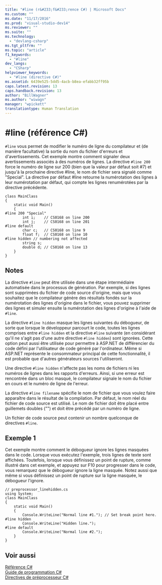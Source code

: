 ```yaml
---
title: "#line (r&#233;f&#233;rence C#) | Microsoft Docs"
ms.custom: ""
ms.date: "11/17/2016"
ms.prod: "visual-studio-dev14"
ms.reviewer: ""
ms.suite: ""
ms.technology: 
  - "devlang-csharp"
ms.tgt_pltfrm: ""
ms.topic: "article"
f1_keywords: 
  - "#line"
dev_langs: 
  - "CSharp"
helpviewer_keywords: 
  - "#line (directive C#)"
ms.assetid: 6439e525-5dd5-4acb-b8ea-efabb32ff95b
caps.latest.revision: 13
caps.handback.revision: 13
author: "BillWagner"
ms.author: "wiwagn"
manager: "wpickett"
translationtype: Human Translation
---
```

# #line (r&#233;f&#233;rence C#)
`#line` vous permet de modifier le numéro de ligne du compilateur et \(de manière facultative\) la sortie du nom du fichier d'erreurs et d'avertissements.  Cet exemple montre comment signaler deux avertissements associés à des numéros de lignes.  La directive `#line 200` force le numéro de ligne sur 200 \(bien que la valeur par défaut soit \#7\) et jusqu'à la prochaine directive \#line, le nom de fichier sera signalé comme "Special".  La directive par défaut \#line retourne la numérotation des lignes à leur numérotation par défaut, qui compte les lignes renumérotées par la directive précédente.  
  
```  
class MainClass  
{  
    static void Main()  
    {  
#line 200 "Special"  
        int i;    // CS0168 on line 200  
        int j;    // CS0168 on line 201  
#line default  
        char c;   // CS0168 on line 9  
        float f;  // CS0168 on line 10  
#line hidden // numbering not affected  
        string s;   
        double d; // CS0168 on line 13  
    }  
}  
```  
  
## Notes  
 La directive `#line` peut être utilisée dans une étape intermédiaire automatisée dans le processus de génération.  Par exemple, si des lignes sont supprimées du fichier de code source d'origine, mais que vous souhaitez que le compilateur génère des résultats fondés sur la numérotation des lignes d'origine dans le fichier, vous pouvez supprimer des lignes et simuler ensuite la numérotation des lignes d'origine à l'aide de `#line`.  
  
 La directive `#line hidden` masque les lignes suivantes du débogueur, de sorte que lorsque le développeur parcourt le code, toutes les lignes comprises entre `#line hidden` et la directive `#line` suivante \(en considérant qu'il ne s'agit pas d'une autre directive `#line hidden`\) sont ignorées.  Cette option peut aussi être utilisée pour permettre à ASP.NET de différencier du code défini par l'utilisateur de code généré par l'ordinateur.  Même si ASP.NET représente le consommateur principal de cette fonctionnalité, il est probable que d'autres générateurs sources l'utiliseront.  
  
 Une directive `#line hidden` n'affecte pas les noms de fichiers ni les numéros de lignes dans les rapports d'erreurs.  Ainsi, si une erreur est rencontrée dans un bloc masqué, le compilateur signale le nom du fichier en cours et le numéro de ligne de l'erreur.  
  
 La directive `#line filename` spécifie le nom de fichier que vous voulez faire apparaître dans le résultat de la compilation.  Par défaut, le nom réel du fichier de code source est utilisé.  Le nom de fichier doit être placé entre guillemets doubles \(""\) et doit être précédé par un numéro de ligne.  
  
 Un fichier de code source peut contenir un nombre quelconque de directives `#line`.  
  
## Exemple 1  
 Cet exemple montre comment le débogueur ignore les lignes masquées dans le code.  Lorsque vous exécutez l'exemple, trois lignes de texte sont affichées.  Toutefois, lorsque vous définissez un point de rupture, comme illustré dans cet exemple, et appuyez sur F10 pour progresser dans le code, vous remarquez que le débogueur ignore la ligne masquée.  Notez aussi que même si vous définissez un point de rupture sur la ligne masquée, le débogueur l'ignore.  
  
```  
// preprocessor_linehidden.cs  
using System;  
class MainClass   
{  
    static void Main()   
    {  
        Console.WriteLine("Normal line #1."); // Set break point here.  
#line hidden  
        Console.WriteLine("Hidden line.");  
#line default  
        Console.WriteLine("Normal line #2.");  
    }  
}  
```  
  
## Voir aussi  
 [Référence C\#](../../../csharp/language-reference/index.md)   
 [Guide de programmation C\#](../../../csharp/programming-guide/index.md)   
 [Directives de préprocesseur C\#](../../../csharp/language-reference/preprocessor-directives/index.md)